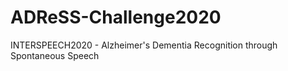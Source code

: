 # ADReSS-Challenge2020
INTERSPEECH2020 - Alzheimer's Dementia Recognition through Spontaneous Speech
